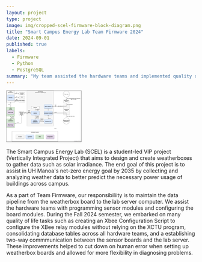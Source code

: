 ```yaml
---
layout: project
type: project
image: img/cropped-scel-firmware-block-diagram.png
title: "Smart Campus Energy Lab Team Firmware 2024"
date: 2024-09-01
published: true
labels:
  - Firmware
  - Python
  - PostgreSQL
summary: "My team assisted the hardware teams and implemented quality of life changes to the project data pipeline."
---
```


<div class="text-center p-4">
  <img width="200px" src="../img/scel-firmware-block-diagram.png" class="img-thumbnail" >
</div>

The Smart Campus Energy Lab (SCEL) is a student-led VIP project (Vertically Integrated Project) that aims to design and create weatherboxes to gather data such as solar irradiance. The end goal of this project is to assist in UH Manoa's net-zero energy goal by 2035 by collecting and analyzing weather data to better predict the necessary power usage of buildings across campus.

As a part of Team Firmware, our responsibiliity is to maintain the data pipeline from the weatherbox board to the lab server computer. We assist the hardware teams with programming sensor modules and configuring the board modules. During the Fall 2024 semester, we embarked on many quality of life tasks such as creating an Xbee Configuration Script to configure the XBee relay modules without relying on the XCTU program, consolidating database tables across all hardware teams, and a establishing two-way commmunication between the sensor boards and the lab server. These improvements helped to cut down on human error when setting up weatherbox boards and allowed for more flexibility in diagnosing problems.
